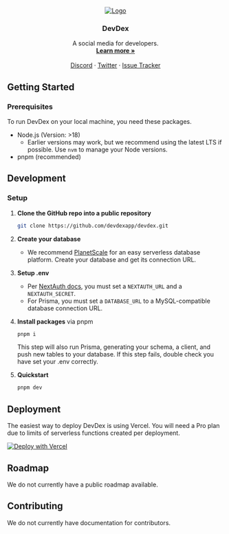 <p align="center">
    <a href="https://github.com/pupbrained/devdex">
      <img src="https://user-images.githubusercontent.com/52982404/205554195-9e88f8cf-7da4-4a3f-810a-17bfd1a087dc.png" alt="Logo">
    </a>
</p>

<h3 align="center">DevDex</h3>
<p align="center">
  A social media for developers.
  <br />
  <a href="https://devdex.me"><strong>Learn more »</strong></a>
  <br />
  <br />
  <a href="https://devdex.me/discord">Discord</a>
  ·
  <a href="https://devdex.me/twitter">Twitter</a>
  ·
  <a href="https://devdex.me/issues">Issue Tracker</a>
</p>

## Getting Started

### Prerequisites
To run DevDex on your local machine, you need these packages.

- Node.js (Version: >18)
  - Earlier versions may work, but we recommend using the latest LTS if possible. Use `nvm` to manage your Node versions.
- pnpm (recommended)

## Development

### Setup

1. **Clone the GitHub repo into a public repository**

   ```sh
   git clone https://github.com/devdexapp/devdex.git
   ```
   
2. **Create your database**
    - We recommend <a href="https://planetscale.com">PlanetScale</a> for an easy serverless database platform. Create your database and get its connection URL.

3. **Setup .env**
    - Per <a href="https://next-auth.js.org/configuration/options">NextAuth docs</a>, you must set a `NEXTAUTH_URL` and a `NEXTAUTH_SECRET`.
    - For Prisma, you must set a `DATABASE_URL` to a MySQL-compatible database connection URL. 
   
4. **Install packages** via pnpm

   ```sh
   pnpm i
   ```
   
   This step will also run Prisma, generating your schema, a client, and push new tables to your database. If this step fails, double check you have set your .env correctly.
  
5. **Quickstart**

   ```sh
   pnpm dev
   ```
   
   
 ## Deployment
 
 The easiest way to deploy DevDex is using Vercel. You will need a Pro plan due to limits of serverless functions created per deployment.
 
 [![Deploy with Vercel](https://vercel.com/button)](https://vercel.com/new/clone?repository-url=https%3A%2F%2Fgithub.com%2Fdevdexapp%2Fdevdex)
 
 
 ## Roadmap
 
 We do not currently have a public roadmap available.
   
 ## Contributing
 
 We do not currently have documentation for contributors.
